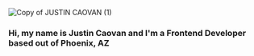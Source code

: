 ![Copy of JUSTIN CAOVAN (1)](https://user-images.githubusercontent.com/61437879/127372765-96f0cb2c-6f2e-41e0-bb02-2b1445a3e9ae.png)


### Hi, my name is Justin Caovan and I'm a Frontend Developer based out of Phoenix, AZ

<!--
**jtcaovan/jtcaovan** is a ✨ _special_ ✨ repository because its `README.md` (this file) appears on your GitHub profile.

Here are some ideas to get you started:

- 🔭 I’m currently working on ...
- 🌱 I’m currently learning ...
- 👯 I’m looking to collaborate on ...
- 🤔 I’m looking for help with ...
- 💬 Ask me about ...
- 📫 How to reach me: ...
- 😄 Pronouns: ...
- ⚡ Fun fact: ...
-->
